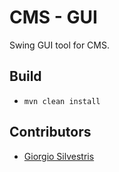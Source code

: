# CMS - GUI

Swing GUI tool for CMS.

## Build

- `mvn clean install`


## Contributors

* [Giorgio Silvestris](https://github.com/giosil)
